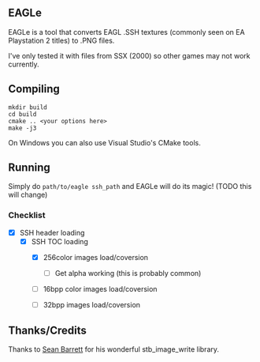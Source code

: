 ## EAGLe

EAGLe is a tool that converts EAGL .SSH textures (commonly seen on EA Playstation 2 titles) to .PNG files.

I've only tested it with files from SSX (2000) so other games may not work currently.

## Compiling

```
mkdir build
cd build
cmake .. <your options here>
make -j3
```

On Windows you can also use Visual Studio's CMake tools.

## Running

Simply do `path/to/eagle ssh_path` and EAGLe will do its magic! (TODO this will change)

### Checklist

- [x] SSH header loading
	- [x] SSH TOC loading
		- [x] 256color images load/coversion
			- [ ] Get alpha working (this is probably common)
		- [ ] 16bpp color images load/coversion
		- [ ] 32bpp images load/coversion


## Thanks/Credits

Thanks to [Sean Barrett](https://github.com/nothings/stb) for his wonderful stb_image_write library.